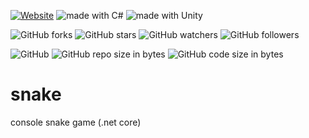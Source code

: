 [![Website](https://img.shields.io/website-up-down-green-red/http/shields.io.svg?label=elky-essay)](https://elky84.github.io)
<img src="https://img.shields.io/badge/made%20with-C%23-red.svg" alt="made with C#">
<img src="https://img.shields.io/badge/made%20with-Unity-orange.svg" alt="made with Unity">

![GitHub forks](https://img.shields.io/github/forks/elky84/snake.svg?style=social&label=Fork)
![GitHub stars](https://img.shields.io/github/stars/elky84/snake.svg?style=social&label=Stars)
![GitHub watchers](https://img.shields.io/github/watchers/elky84/snake.svg?style=social&label=Watch)
![GitHub followers](https://img.shields.io/github/followers/elky84.svg?style=social&label=Follow)

![GitHub](https://img.shields.io/github/license/mashape/apistatus.svg)
![GitHub repo size in bytes](https://img.shields.io/github/repo-size/elky84/snake.svg)
![GitHub code size in bytes](https://img.shields.io/github/languages/code-size/elky84/snake.svg)

# snake

console snake game (.net core)